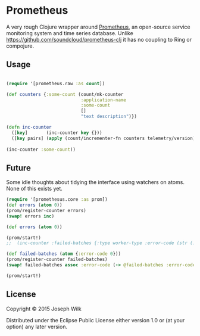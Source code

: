 # Prometheus

A very rough Clojure wrapper around [Prometheus](http://prometheus.io/), an open-source service monitoring system and time series database. Unlike https://github.com/soundcloud/prometheus-clj it has no coupling to Ring or compojure.

## Usage

```clojure

(require '[prometheus.raw :as count])

(def counters {:some-count (count/mk-counter 
                            :application-name 
                            :some-count 
                            [] 
                            "text description")})

(defn inc-counter
  ([key]       (inc-counter key {}))
  ([key pairs] (apply (count/incrementer-fn counters telemetry/version) [key pairs])))
  
(inc-counter :some-count))  
```

## Future

Some idle thoughts about tidying the interface using watchers on atoms. None of this exists yet.

```clojure
(require '[promethesus.core :as prom])
(def errors (atom 0))
(prom/register-counter errors)
(swap! errors inc)

(def errors (atom 0))

(prom/start!)
;;  (inc-counter :failed-batches {:type worker-type :error-code (str (.getClass e))})

(def failed-batches (atom {:error-code 0}))
(prom/register-counter failed-batches)
(swap! failed-batches assoc :error-code (-> @failed-batches :error-code inc))

(prom/start!)
```

## License

Copyright © 2015 Joseph Wilk

Distributed under the Eclipse Public License either version 1.0 or (at
your option) any later version.
